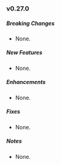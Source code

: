 ### v0.27.0

##### Breaking Changes
* None.

##### New Features
* None.

##### Enhancements
* None.

##### Fixes
* None.

##### Notes
* None.